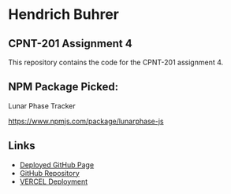 # Hendrich Buhrer

## CPNT-201 Assignment 4

This repository contains the code for the CPNT-201 assignment 4.

## NPM Package Picked:

Lunar Phase Tracker

https://www.npmjs.com/package/lunarphase-js

## Links

- [Deployed GitHub Page]([https://hbuhrer.github.io/CPNT-201-A4](https://cpnt-201-a4-nu.vercel.app))
- [GitHub Repository](https://github.com/hbuhrer/CPNT-201-A4/)
- [VERCEL Deployment]((https://cpnt-201-a4-nu.vercel.app))
